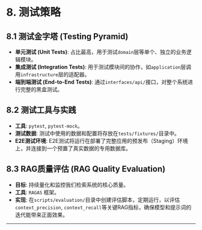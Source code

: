 # **8. 测试策略**

## **8.1 测试金字塔 (Testing Pyramid)**

  * **单元测试 (Unit Tests)**: 占比最高，用于测试`domain`层等单个、独立的业务逻辑模块。
  * **集成测试 (Integration Tests)**: 用于测试模块间的协作，如`application`层调用`infrastructure`层的适配器。
  * **端到端测试 (End-to-End Tests)**: 通过`interfaces/api/`接口，对整个系统进行完整的黑盒测试。

## **8.2 测试工具与实践**

  * **工具**: `pytest`, `pytest-mock`。
  * **测试数据**: 测试中使用的数据和配置将存放在`tests/fixtures/`目录中。
  * **E2E测试环境**: E2E测试将运行在部署了完整应用的预发布（Staging）环境上，并连接到一个预置了真实数据的专用数据库。

## **8.3 RAG质量评估 (RAG Quality Evaluation)**

  * **目标**: 持续量化和监控我们检索系统的核心质量。
  * **工具**: `RAGAS` 框架。
  * **实现**: 在`scripts/evaluation/`目录中创建评估脚本，定期运行，以评估`context_precision`, `context_recall`等关键RAG指标，确保模型和提示词的迭代能带来正面效果。

-----
